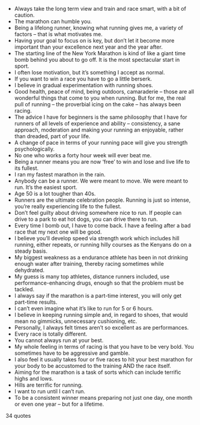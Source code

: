  - Always take the long term view and train and race smart, with a bit of caution.
 - The marathon can humble you.
 - Being a lifelong runner, knowing what running gives me, a variety of factors – that is what motivates me.
 - Having your goal to focus on is key, but don’t let it become more important than your excellence next year and the year after.
 - The starting line of the New York Marathon is kind of like a giant time bomb behind you about to go off. It is the most spectacular start in sport.
 - I often lose motivation, but it’s something I accept as normal.
 - If you want to win a race you have to go a little berserk.
 - I believe in gradual experimentation with running shoes.
 - Good health, peace of mind, being outdoors, camaraderie – those are all wonderful things that come to you when running. But for me, the real pull of running – the proverbial icing on the cake – has always been racing.
 - The advice I have for beginners is the same philosophy that I have for runners of all levels of experience and ability – consistency, a sane approach, moderation and making your running an enjoyable, rather than dreaded, part of your life.
 - A change of pace in terms of your running pace will give you strength psychologically.
 - No one who works a forty hour week will ever beat me.
 - Being a runner means you are now ‘free’ to win and lose and live life to its fullest.
 - I ran my fastest marathon in the rain.
 - Anybody can be a runner. We were meant to move. We were meant to run. It’s the easiest sport.
 - Age 50 is a lot tougher than 40s.
 - Runners are the ultimate celebration people. Running is just so intense, you’re really experiencing life to the fullest.
 - Don’t feel guilty about driving somewhere nice to run. If people can drive to a park to eat hot dogs, you can drive there to run.
 - Every time I bomb out, I have to come back. I have a feeling after a bad race that my next one will be good.
 - I believe you’ll develop speed via strength work which includes hill running, either repeats, or running hilly courses as the Kenyans do on a steady basis.
 - My biggest weakness as a endurance athlete has been in not drinking enough water after training, thereby racing sometimes while dehydrated.
 - My guess is many top athletes, distance runners included, use performance-enhancing drugs, enough so that the problem must be tackled.
 - I always say if the marathon is a part-time interest, you will only get part-time results.
 - I can’t even imagine what it’s like to run for 5 or 6 hours.
 - I believe in keeping running simple and, in regard to shoes, that would mean no gimmicks, unnecessary cushioning, etc.
 - Personally, I always felt times aren’t so excellent as are performances.
 - Every race is totally different.
 - You cannot always run at your best.
 - My whole feeling in terms of racing is that you have to be very bold. You sometimes have to be aggressive and gamble.
 - I also feel it usually takes four or five races to hit your best marathon for your body to be accustomed to the training AND the race itself.
 - Aiming for the marathon is a task of sorts which can include terrific highs and lows.
 - Hills are terrific for running.
 - I want to run until I can’t run.
 - To be a consistent winner means preparing not just one day, one month or even one year – but for a lifetime.

34 quotes